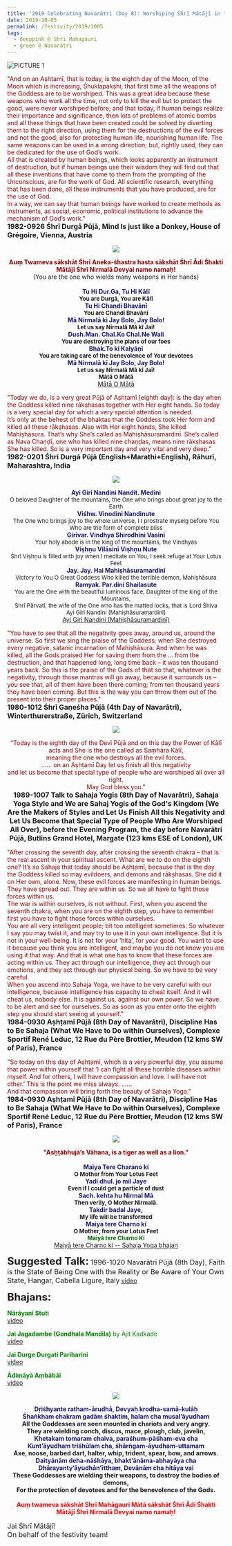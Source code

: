 ```yaml
---
title: '2019 Celebrating Navarātri (Day 8): Worshiping Śhrī Mātājī in the form of Śhrī Mahāgaurī'
date: 2019-10-05
permalink: /festivity/2019/1005
tags:
  - deeppink @ Shri Mahagauri
  - green @ Navaratri
---
```


![PICTURE 1](/images/image1.png)

<p>
<font color="DarkRed">"And on an Aṣhṭamī, that is today, is the eighth day of the Moon, of the Moon which is increasing, Śhuklapakṣhi; that first time all the weapons of the Goddess are to be worshiped. This was a great idea because these weapons who work all the time, not only to kill the evil but to protect the good, were never worshiped before; and that today, if human beings realize their importance and significance, then lots of problems of atomic bombs and all these things that have been created could be solved by diverting them to the right direction, using them for the destructions of the evil forces and not the good; also for protecting human life, nourishing human life. The same weapons can be used in a wrong direction; but, rightly used, they can be dedicated for the use of God’s work.<br>
All that is created by human beings, which looks apparently an instrument of destruction, but if human beings use their wisdom they will find out that all these inventions that have come to them from the prompting of the Unconscious, are for the work of God. All scientific research, everything that has been done, all these instruments that you have produced, are for the use of God.<br>
In a way, we can say that human beings have worked to create methods as instruments, as social, economic, political institutions to advance the mechanism of God’s work."</font><br>
<font size="+0"><b>1982-0926 Śhrī Durgā Pūjā, Mind Is just like a Donkey, House of Grégoire, Vienna, Austria</b></font>
</p>

<div style="text-align: center"><img src="/images/image197.png" /></div>

<p style="text-align:center;">
<font color="DarkRed"><b>Auṃ Twameva sākshāt Śhrī Aneka-śhastra hasta sākshāt Śhrī Ādi Śhakti Mātājī Śhrī Nirmalā Devyai namo namaḥ!</b></font><br>
(You are the one who wields many weapons in Her hands)<br>
<br>	
<font color="MidNightBlue"><b>Tu Hi Dur.Ga, Tu Hi Kālī </b></font><br>
<font size="-1"><b>You are Durgā, You are Kālī </b></font><br>               
<font color="MidNightBlue"><b>Tu Hi Chandi Bhavānī</b></font><br>
<font size="-1"><b>You are Chandi Bhavānī</b></font><br>          
<font color="MidNightBlue"><b>Mā Nirmalā kī Jay Bolo, Jay Bolo!</b></font><br>
<font size="-1"><b>Let us say Nirmalā Mā kī Jai!</b></font><br> 
<font color="MidNightBlue"><b>Dush.Man. Chal.Ko Chal.Ne Wali</b></font><br>
<font size="-1"><b>You are destroying the plans of our foes</b></font><br> 
<font color="MidNightBlue"><b>Bhak.To kī Kalyāṇī</b></font><br>
<font size="-1"><b>You are taking care of the benevolence of Your devotees</b></font><br> 
<font color="MidNightBlue"><b>Mā Nirmalā kī Jay Bolo, Jay Bolo!</b></font><br> 
<font size="-1"><b>Let us say Nirmalā Mā kī Jai!<br>
Mātā O Mātā</b></font><br>
<a href="https://www.youtube.com/watch?v=Y03KCMh5c-s"> Mātā O Mātā</a>
</p>

<p>
<font color="DarkRed">"Today we do, is a very great Pūjā of Aṣhṭamī [eighth day]: is the day when the Goddess killed nine rākṣhasas together with Her eight hands. So today is a very special day for which a very special attention is needed.<br>
It’s only at the behest of the bhaktas that the Goddess took Her form and killed all these rākṣhasas. Also with Her eight hands, She killed Mahiṣhāsura. That’s why She’s called as Mahiṣhāsuramardinī. She’s called as Nava Chaṇḍī, one who has killed nine chaṇḍas, means nine rākṣhasas She has killed. So is a very important day and very vital and very deep."</font><br>
<font size="+0"><b>1982-0201 Śhrī Durgā Pūjā (English+Marathi+English), Rāhurī, Maharashtra, India</b></font>
</p>

<div style="text-align: center"><img src="/images/image198.png" /></div>

<p style="text-align:center;">
<font color="MidNightBlue"><b>Ayi Giri Nandini Nandit. Medini</b></font><br>
<font size="-1">O beloved Daughter of the mountains, the One who brings about great joy to the Earth</font><br>
<font color="MidNightBlue"><b>Viśhw. Vinodini Nandinute</b></font><br>
<font size="-1">The One who brings joy to the whole universe, I I prostrate myselg before You<br>
Who are the form of complete bliss</font><br>
<font color="MidNightBlue"><b>Girivar. Vindhya Shirodhini Vasini</b></font><br>
<font size="-1">Your holy abode is in the king of the mountains, the Vindhyas</font><br>
<font color="MidNightBlue"><b>Viṣhṇu Vilāsinī Viṣhṇu Nute</b></font><br>
<font size="-1">Śhrī Viṣhṇu is filled with joy when I meditate on You, I seek refuge at Your Lotus Feet</font><br>
<font color="MidNightBlue"><b>Jay. Jay. Hai Mahiṣhāsuramardinī</b></font><br>
<font size="-1">Victory to You O Great Goddess
Who killed the terrible demon, Mahiṣhāsura</font><br>
<font color="MidNightBlue"><b>Ramyak. Par.dini Shailasute</b></font><br>
<font size="-1">You are the One with the beautiful luminous face, Daughter of the king of the Mountains,<br>
Śhrī Pārvatī, the wife of the One who has the matted locks, that is  Lord Śhiva<br>
Ayi Giri Nandini (Mahiṣhāsuramardinī)</font><br>
<a href="https://www.youtube.com/watch?v=lAojYxfnKMs">Ayi Giri Nandini (Mahiṣhāsuramardinī)</a>
</p>

<p>
<font color="DarkRed">"You have to see that all the negativity goes away, around us, around the universe. So first we sing the praise of the Goddess; when She destroyed every negative, satanic incarnation of Mahiṣhāsura. And when he was killed, all the Gods praised Her for saving them from the ... from the destruction, and that happened long, long time back – it was ten thousand years back. So this is the praise of the Gods of that so that, whatever is the negativity, through those mantras will go away, because it surrounds us – you see that, all of them have been there coming; from ten thousand years they have been coming. But this is the way you can throw them out of the present into their proper places."</font><br>
<font size="+0"><b>1980-1012 Śhrī Gaṇeśha Pūjā (4th Day of Navarātri), Winterthurerstraße, Zürich, Switzerland</b></font>
</p>

<div style="text-align: center"><img src="/images/image199.png" /></div>

<p style="text-align:center;">
<font color="DarkRed">"Today is the eighth day of the Devī Pūjā and on this day the Power of Kālī acts and She is the one called as Saṃhāra Kālī,<br>
meaning the one who destroys all the evil forces.<br>
...... on an Aṣhṭamī Day let us finish all this negativity<br>
and let us become that special type of people who are worshiped all over all right.<br>
May God bless you."</font><br>
<font size="+0"><b>1989-1007 Talk to Sahaja Yogis (8th Day of Navarātri), Sahaja Yoga Style and We are Sahaj Yogis of the God's Kingdom (We Are the Makers of Styles and Let Us Finish All this Negativity and Let Us Become that Special Type of People Who Are Worshiped All Over), before the Evening Program, the day before Navarātri Pūjā, Butlins Grand Hotel, Margate (123 kms ESE of London), UK</b></font><br>
</p>

<p>
<font color="DarkRed">"After crossing the seventh day, after crossing the seventh chakra – that is the real ascent in your spiritual ascent. What are we to do on the eighth one?
It’s so Sahaja that today should be Aṣhṭamī, because that is the day the Goddess killed so may evildoers, and demons and rākṣhasas. She did it on Her own, alone. Now, these evil forces are manifesting in human beings. They have spread out. They are within us. So we all have to fight those forces within us.<br>
The war is within ourselves, is not without. First, when you ascend the seventh chakra, when you are on the eighth step, you have to remember first you have to fight those forces within ourselves.<br>
You are all very intelligent people; bit too intelligent sometimes. So whatever I say you may twist it, and may try to use it in your own intelligence. But it is not in your well-being. It is not for your ‘hita’, for your good. You want to use it because you think you are intelligent, and maybe you do not know you are using it that way. And that is what one has to know that these forces are acting within us. They act through our intelligence, they act through our emotions, and they act through our physical being. So we have to be very careful.<br>
When you ascend into Sahaja Yoga, we have to be very careful with our intelligence, because intelligence has capacity to cheat itself. And it will cheat us, nobody else. It is against us, against our own power. So we have to be alert and see for ourselves. So as soon as you enter onto the eighth step you should start seeing at yourself."</font><br>
<font size="+0"><b>1984-0930 Aṣhṭamī Pūjā (8th Day of Navarātri), Discipline Has to Be Sahaja (What We Have to Do within Ourselves), Complexe Sportif René Leduc, 12 Rue du Père Brottier, Meudon (12 kms SW of Paris), France</b></font>
</p>

<p>
<font color="DarkRed">"So today on this day of Aṣhṭamī, which is a very powerful day, you assume that power within yourself that ‘I can fight all these horrible diseases within myself. And for others, I will have compassion and love. I will have not other.’ This is the point we miss always. ......<br>
And that compassion will bring forth the beauty of Sahaja Yoga."</font><br>
<font size="+0"><b>1984-0930 Aṣhṭamī Pūjā (8th Day of Navarātri), Discipline Has to Be Sahaja (What We Have to Do within Ourselves), Complexe Sportif René Leduc, 12 Rue du Père Brottier, Meudon (12 kms SW of Paris), France</b></font>
</p>

<div style="text-align: center"><img src="/images/image200.png" /></div>

<p style="text-align:center;">
<font color="DarkRed"><b>"Asḥṭābhujā’s Vāhana, is a tiger as well as a lion."</b></font><br>
<br>
<font color="MidNightBlue"><b>Maiya Tere Charano ki</b></font><br>
<font size="-1"><b>O Mother from Your Lotus Feet</b></font><br>
<font color="MidNightBlue"><b>Yadi dhul. jo mil Jaye</b></font><br>
<font size="-1"><b>Even if I could get a particle of dust</b></font><br>
<font color="MidNightBlue"><b>Sach. kehta hu Nirmal Mā</b></font><br>
<font size="-1"><b>Then verily, O Mother Nirmalā.</b></font><br>
<font color="MidNightBlue"><b>Takdir badal Jaye,</b></font><br>
<font size="-1"><b>My life will be transformed</b></font><br>
<font color="MidNightBlue"><b>Maiya tere Charno ki</b></font><br>
<font size="-1"><b>O Mother, from your Lotus Feet</b></font><br>	
<font size="-1"><font color="DarkGreen"><b>Maiyā tere Charno Ki</b></font></font><br>
<a href="https://www.youtube.com/watch?v=0OlxRe8pbEs">Maiyā tere Charno kí -- Sahaja Yoga bhajan</a>
</p>

<font size="+2"><b>Suggested Talk:</b></font>
<font size="+0">1996-1020 Navarātri Pūjā (8th Day), Faith is the State of Being One with the Reality or Be Aware of Your Own State, Hangar, Cabella Ligure, Italy</font>
<a href="https://www.youtube.com/watch?v=rtTipkbReE0"> video</a><br>

<font size="+2"><b>Bhajans:</b></font>

<p>
<font color="green"><b>Nārāyanī Stuti</b></font><br>
<a href="https://www.youtube.com/watch?v=T_V1ka6e4Xo"> video</a><br>
</p>

<p>
<font color="green"><b>Jai Jagadambe (Gondhala Mandila)</b> by Ajit Kadkade</font><br>
<a href="https://www.youtube.com/watch?v=ggudbiYs71c">video</a>
</p>

<p>
<font color="green"><b>Jai Durge Durgati Pariharini</b></font><br>
<a href="https://www.youtube.com/watch?v=F68hoY8ZhOI">video</a>
</p>
 
<p>
<font color="green"><b>Ādimāyā Aṃbābāī</b></font><br>
<a href="https://www.youtube.com/watch?v=niuCWTNKu0k">video</a> 
</p>

<div style="text-align: center"><img src="/images/image201.jpg" /></div>

<p style="text-align:center;">
<font color="MidNightBlue"><b>Dṛiśhyante ratham-ārudhā, Devyaḥ krodha-samā-kulāḥ<br>
Śhaṅkham chakram gadām śhaktim, halam cha musal’āyudham</b></font><br>
<b>All the Goddesses are seen mounted in chariots and very angry.<br>
They are wielding conch, discus, mace, plough, club, javelin,</b><br>
<font color="MidNightBlue"><b>Khetakam tomaram chaiva, paraśhum-pāśham-eva cha<br>
Kunt’āyudham triśhūlam cha, śhārṅgam-āyudham-uttamam</b></font><br>
<b>Axe, noose, barbed dart, halter, whip, trident, spear, bow, and arrows.</b><br>
<font color="MidNightBlue"><b>Daityānām deha-nāśhāya, bhakt’ānāma-abhayāya cha<br>
Dhārayanty’āyudhān’īttham, Devānām cha hitāya vai</b></font><br>
<b>These Goddesses are wielding their weapons, to destroy the bodies of demons,<br>
For the protection of devotees and for the benevolence of the Gods.</b><br>
<br>
<font color="Red"><b>Auṃ twameva sākshāt Shrī Mahāgaurī Mātā sākshāt Śhrī Ādi Śhakti Mātājī Śhrī Nirmalā Devyai namo namaḥ!</b></font><br>
</p>

<p>
<font size="+0">Jai Śhrī Mātājī!<br>
On behalf of the festivity team!</font>
</p>